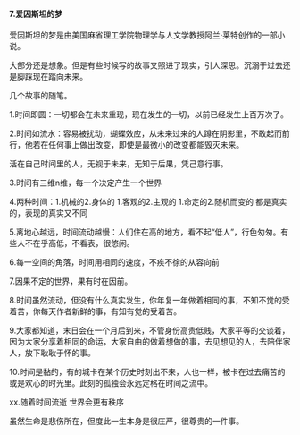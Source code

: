 #### 7.爱因斯坦的梦

爱因斯坦的梦是由美国麻省理工学院物理学与人文学教授阿兰·莱特创作的一部小说。

大部分还是想象。但是有些时候写的故事又照进了现实，引人深思。沉溺于过去还是脚踩现在踏向未来。

几个故事的随笔。

1.时间即圆：一切都会在未来重现，现在发生的一切，以前已经发生上百万次了。

2.时间如流水：容易被扰动，蝴蝶效应，从未来过来的人蹲在阴影里，不敢起而前行，他若在任何事上做出改变，即使是最微小的改变都能毁灭未来。

活在自己时间里的人，无视于未来，无知于后果，凭己意行事。

3.时间有三维n维，每一个决定产生一个世界

4.两种时间：1.机械的2.身体的  1.客观的2.主观的  1.命定的2.随机而变的   都是真实的，表现的真实又不同

5.离地心越远，时间流动越慢：人们住在高的地方，看不起“低人”，行色匆匆。有些人不在乎高低，不看表，很悠闲。

6.每一空间的角落，时间用相同的速度，不疾不徐的从容向前

7.因果不定的世界，果有时在因前。

8.时间虽然流动，但没有什么真实发生，你年复一年做着相同的事，不知不觉的受着苦，你每天作者新鲜的事，有知有觉的受着苦。

9.大家都知道，末日会在一个月后到来，不管身份高贵低贱，大家平等的交谈着，因为大家分享着相同的命运，大家自由的做着想做的事，去见想见的人，去陪伴家人，放下耿耿于怀的事。

10.时间是黏的，有的城卡在某个历史时刻出不来，人也一样，被卡在过去痛苦的或是欢心的时光里。此刻的孤独会永远定格在时间之流中。

xx.随着时间流逝 世界会更有秩序

虽然生命是悲伤所在，但度此一生本身是很庄严，很尊贵的一件事。